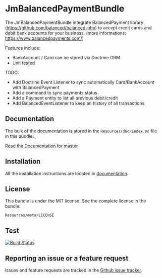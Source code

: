 JmBalancedPaymentBundle
=======================

The JmBalancedPaymentBundle integrate BalancedPayment library (https://github.com/balanced/balanced-php) 
to accept credit cards and debit bank accounts for your business. (more informations: https://www.balancedpayments.com/)

Features include:
- BankAccount / Card can be stored via Doctrine ORM
- Unit tested

TODO: 
- Add Doctrine Event Listener to sync automatically Card/BankAccount with
  BalancedPayment
- Add a command to sync payments status
- Add a Payment entity to list all previous debit/credit
- Add BalancedEventListener to keep an history of all transactions


Documentation
-------------

The bulk of the documentation is stored in the `Resources/doc/index.md`
file in this bundle:

[Read the Documentation for master](https://github.com/jeremymarc/JmBalancedPaymentBundle/blob/master/Resources/doc/index.md)


Installation
------------

All the installation instructions are located in
[documentation](https://github.com/jeremymarc/JmBalancedPaymentBundle/blob/master/Resources/doc/index.md).


License
-------

This bundle is under the MIT license. See the complete license in the bundle:

    Resources/meta/LICENSE


Test
----
[![Build
Status](https://travis-ci.org/jeremymarc/JmBalancedPaymentBundle.png?branch=master)](https://travis-ci.org/jeremymarc/JmBalancedPaymentBundle)


Reporting an issue or a feature request
---------------------------------------

Issues and feature requests are tracked in the [Github issue
tracker](https://github.com/FriendsOfSymfony/JmBalancedPaymentBundle/issues).
